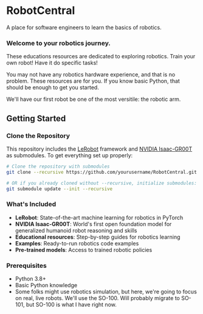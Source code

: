 # RobotCentral
A place for software engineers to learn the basics of robotics.

### Welcome to your robotics journey.

These educations resources are dedicated to exploring robotics. Train your own robot! Have it do specific tasks!

You may not have any robotics hardware experience, and that is no problem. These resources are for you. If you know basic Python, that should be enough to get you started.

We'll have our first robot be one of the most versitile: the robotic arm.

## Getting Started

### Clone the Repository

This repository includes the [LeRobot](https://github.com/huggingface/lerobot) framework and [NVIDIA Isaac-GR00T](https://github.com/NVIDIA/Isaac-GR00T) as submodules. To get everything set up properly:

```bash
# Clone the repository with submodules
git clone --recursive https://github.com/yourusername/RobotCentral.git

# OR if you already cloned without --recursive, initialize submodules:
git submodule update --init --recursive
```

### What's Included

- **LeRobot**: State-of-the-art machine learning for robotics in PyTorch
- **NVIDIA Isaac-GR00T**: World's first open foundation model for generalized humanoid robot reasoning and skills
- **Educational resources**: Step-by-step guides for robotics learning
- **Examples**: Ready-to-run robotics code examples
- **Pre-trained models**: Access to trained robotic policies

### Prerequisites

- Python 3.8+
- Basic Python knowledge
- Some folks might use robotics simulation, but here, we're going to focus on real, live robots. We'll use the SO-100. Will probably migrate to SO-101, but SO-100 is what I have right now.